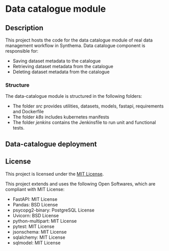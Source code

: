 # Data catalogue module

## Description

This project hosts the code for the data catalogue module of real data management workflow in Synthema.
Data catalogue component is responsible for:

* Saving dataset metadata to the catalogue
* Retrieving dataset metadata from the catalogue
* Deleting dataset metadata from the catalogue

### Structure

The data-catalogue module is structured in the following folders:

* The folder *src* provides utilities, datasets, models, fastapi, requirements and Dockerfile
* The folder *k8s* includes kubernetes manifests
* The folder *jenkins* contains the Jenkinsfile to run unit and functional tests. 

## Data-catalogue deployment

## License

This project is licensed under the [MIT License](LICENSE).

This project extends and uses the following Open Softwares, which are compliant with MIT License:

* FastAPI: MIT License
* Pandas: BSD License
* psycopg2-binary: PostgreSQL License
* Uvicorn: BSD License
* python-multipart: MIT License
* pytest: MIT License
* jsonschema: MIT License
* sqlalchemy: MIT License
* sqlmodel: MIT License
